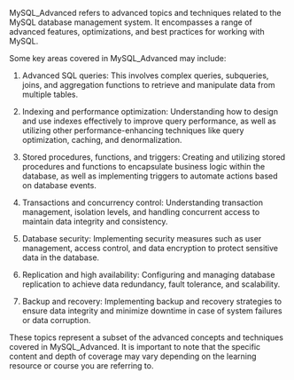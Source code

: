 MySQL_Advanced refers to advanced topics and techniques related to the MySQL database management system. It encompasses a range of advanced features, optimizations, and best practices for working with MySQL.

Some key areas covered in MySQL_Advanced may include:

1. Advanced SQL queries: This involves complex queries, subqueries, joins, and aggregation functions to retrieve and manipulate data from multiple tables.

2. Indexing and performance optimization: Understanding how to design and use indexes effectively to improve query performance, as well as utilizing other performance-enhancing techniques like query optimization, caching, and denormalization.

3. Stored procedures, functions, and triggers: Creating and utilizing stored procedures and functions to encapsulate business logic within the database, as well as implementing triggers to automate actions based on database events.

4. Transactions and concurrency control: Understanding transaction management, isolation levels, and handling concurrent access to maintain data integrity and consistency.

5. Database security: Implementing security measures such as user management, access control, and data encryption to protect sensitive data in the database.

6. Replication and high availability: Configuring and managing database replication to achieve data redundancy, fault tolerance, and scalability.

7. Backup and recovery: Implementing backup and recovery strategies to ensure data integrity and minimize downtime in case of system failures or data corruption.

These topics represent a subset of the advanced concepts and techniques covered in MySQL_Advanced. It is important to note that the specific content and depth of coverage may vary depending on the learning resource or course you are referring to.
